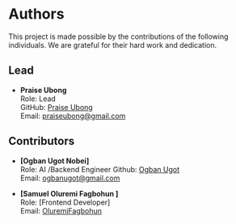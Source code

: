 # Authors
This project is made possible by the contributions of the following individuals. We are grateful for their hard work and dedication.

## Lead

- **Praise Ubong**  
  Role:  Lead  
  GitHub: [Praise Ubong](https://github.com/praiseunite)  
  Email: [praiseubong@gmail.com](mailto:praiseubong@gmail.com)

## Contributors

- **[Ogban Ugot Nobei]**  
  Role: AI /Backend Engineer
  Github: [Ogban Ugot](https://github.com/ogbanugot)  
  Email: [ogbanugot@gmail.com](mailto:ogbanugot@gmail.com)

- **[Samuel Oluremi Fagbohun ]**  
  Role: [Frontend Developer]  
  Email: [OluremiFagbohun](mailto:OluremiFagbohum)

